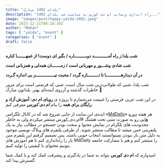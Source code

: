 ```yaml
---
title: "یلدای 1402 مبارک"
description: "راه اندازی وبسایت ام دی کورس به مناسبت شب یلدای 1402..."
image: "images/post/happy-yalda-1402.jpeg"
date: 2023-12-21T08:18:39Z
author: "Mahan"
tags: [ "yalda", "event" ]
categories: [ "event" ]
draft: false
---
```


**شب یلدا ز راه آمـــــــــــد دوبـــــــــاره / بگیر ای دوست! از غمهـــــــا کناره**

**شب شادی وشـــور و مهربانی است / زمـــــــان همدلی و همزبانی است**

**در آن دیدارهــــــــــــا تا تـــــــــازه گردد / محبت نیـــــــــــــــز بی اندازه گـردد**



شب یلدا، شبی که طولانی‌ترین شب سال است، شبی که فرصتی است
برای مرور خاطرات گذشته و آرزوی آینده‌ای بهتر. یلداتون مبارک 🌠

در این شب عزیز، فرصتی را غنیمت می‌شمارم تا پروژه ی **رویای ام دی: آموزش آزاد و رایگان برای همه** را بنام **_ام دی کورس_** معرفی
کنم.

ایده‌ی این سایت از جایی شروع شد که در کانال تلگرامی «[MdDaily](https://t.me/MdDaily)» هر هفته [دوره هایی](https://t.me/MdDaily/395) رو به صورت متنی تحت هشتگ #ام_دی_کورس
منتشر میکردم ولی به خاطر محدودیت های تلگرام در نمایش محتوا و سخت بودن جستجو در مطالب نیاز به یک پلتفرمی حس میشد تا مطالب
منتشر شوند. از طرفی پلتفرم های وبلاگ نویسی موجود به دلیل متن باز نبودن نمیتوانستند انتخاب خوبی باشند. پس تصمیم گرفتم
این پلتفرم متن باز را راه‌اندازی کنم تا هم آموزش های MdDaily را منتشر کنم و هم با مشارکت جامعه بتونیم محتوای با کیفیتی را تولید
کنیم.

 امیدوارم که **ام دی کورس** بتواند به شما در یادگیری و پیشرفت کمک کند و با کمک شما گسترش پیدا کند.

 

